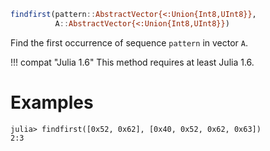 ```julia
findfirst(pattern::AbstractVector{<:Union{Int8,UInt8}},
          A::AbstractVector{<:Union{Int8,UInt8}})
```

Find the first occurrence of sequence `pattern` in vector `A`.

!!! compat "Julia 1.6"
    This method requires at least Julia 1.6.


# Examples

```jldoctest
julia> findfirst([0x52, 0x62], [0x40, 0x52, 0x62, 0x63])
2:3
```
